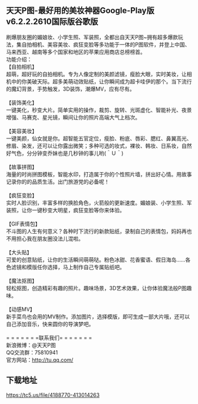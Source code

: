 ## 天天P图-最好用的美妆神器Google-Play版v6.2.2.2610国际版谷歌版
刷爆朋友圈的媚娘妆、小学生照、军装照，全都出自天天P图~拥有超多爆款玩法，集自拍相机、美容美妆、疯狂变脸等多功能于一体的P图软件，并登上中国、马来西亚、越南等多个国家和地区的苹果应用商店总榜榜首。 <br>功能介绍： <br>【自拍相机】 <br>超萌，超好玩的自拍相机。专为人像定制的美颜滤镜，瘦脸大眼，实时美妆，让相机中的你美破天际。超多美萌动效贴纸，让你瞬间成为超卡哇伊的那个。当下流行的魔幻背景，手势触发，3D装饰，潮爆MV，应有尽有。 <br> <br>【装饰美化】 <br>一键美化，秒变大片。简单实用的操作，裁剪、旋转、光斑虚化、智能补光、夜景增强、马赛克、星光镜，瞬间让你的照片高端大气上档次。 <br> <br>【美容美妆】 <br>一键美颜，仙女就是你。超智能五官定位，瘦脸、粉底、唇彩、腮红、鼻翼高光、修眉、染发，还可以让你露出微笑；多种可选的妆式，裸妆、韩妆、日系妆，自然好气色，分分钟变乔妹也是几秒钟的事儿哟(＾Ｕ＾) <br> <br>【故事拼图】 <br>海量的时尚拼图模板，智能水印，打造属于你的个性照片墙，拼出好心情。用故事记录你的的品质生活。出门旅游党的必备呢！ <br> <br>【疯狂变脸】 <br>实时人脸识别，丰富多样的换脸角色，火箭般的更新速度。媚娘装、小学生照、军装照，让你一键秒变大明星，疯狂变脸等你来体验。 <br> <br>【GIF表情包】 <br>不斗图的人生有何意义？各种时下流行的新款贴纸，录制自己的表情包，妈妈再也不用担心我在朋友圈没法儿混啦。 <br> <br>【大头贴】 <br>可爱的创意贴纸，让你的生活瞬间萌萌哒。粉色冰甜、花香蜜语、假日海岛……各色滤镜和模版任你选择，马上制作自己专属贴纸吧。 <br> <br>【魔法抠图】 <br>轻松抠图，创造精彩有趣的照片。趣味场景，3D艺术效果，让你体验魔法般P图趣味。 <br> <br>【动感MV】 <br>新手菜鸟也会用的MV制作。添加图片，选择模版，即可生成一部大片哦，还可以自己添加音乐，快来圆你的导演梦吧。 <br> <br>= = = = = = =联系我们= = = = = = = <br>新浪微博：@天天P图 <br>QQ交流群：75810941 <br>官方网站：http://tu.qq.com/
## 下载地址
https://tc5.us/file/4188770-413014263